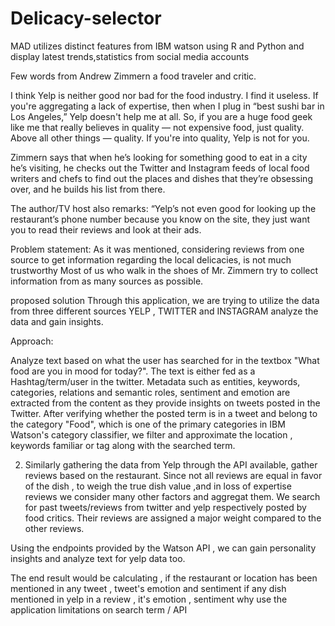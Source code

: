 # Delicacy-selector
MAD utilizes distinct features from IBM watson using R and Python and display latest trends,statistics from social media accounts

Few words from Andrew Zimmern a food traveler and critic. 
       
I think Yelp is neither good nor bad for the food industry. I find it useless. If you're aggregating a lack of expertise, then when I plug in “best sushi bar in Los Angeles,” Yelp doesn't help me at all.
So, if you are a huge food geek like me that really believes in quality — not expensive food, just quality.
Above all other things — quality. If you're into quality, Yelp is not for you.

Zimmern says that when he’s looking for something good to eat in a city he’s visiting, 
he checks out the Twitter and Instagram feeds of local food writers and chefs to find out the places and dishes that 
they’re obsessing over, and he builds his list from there. 

The author/TV host also remarks: “Yelp’s not even good for looking up the restaurant’s phone number because you know on the site, 
they just want you to read their reviews and look at their ads.

Problem statement:
As it was mentioned, considering reviews from one source to get information regarding the local delicacies, is not much trustworthy
Most of us who walk in the shoes of Mr. Zimmern try to collect information from as many sources as possible.

proposed solution 
Through this application, we are trying to utilize the data from three different sources YELP , TWITTER and INSTAGRAM analyze the data and gain insights.

Approach:

Analyze text based on what the user has searched for in the textbox "What food are you in mood for today?".
The text is either fed as a Hashtag/term/user in the twitter. 
Metadata such as  entities, keywords, categories, relations and semantic roles, sentiment and emotion are extracted from the content as they provide insights on tweets posted in the Twitter. 
After verifying whether the posted term is in a tweet and belong to the category "Food",  which is one of the primary categories in IBM Watson's category classifier, we filter and approximate the location , keywords familiar or tag along with the searched term. 

2.  Similarly gathering the data from Yelp through the API available, gather reviews based on the restaurant. Since not all reviews are equal in favor of the dish , to weigh the true dish value ,and in loss of expertise reviews we consider many other factors and aggregat them. We search for past tweets/reviews from twitter and yelp respectively posted by food critics. Their reviews are assigned a major weight compared to the other reviews.

Using the endpoints provided by the Watson API , we can gain personality insights and analyze text for yelp data too.

The end result would be calculating , if the restaurant or location has been mentioned in any tweet , tweet's emotion and sentiment
if any dish mentioned in yelp in a review , it's emotion , sentiment 
why use the application 
limitations on search term / API
